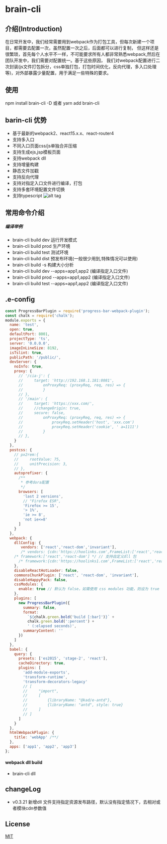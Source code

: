# brain-cli

## 介绍(Introduction)
在日常开发中，我们经常需要用到webpack作为打包工具，但每次新建一个项目，都需要去配置一次，虽然配置一次之后，后面都可以进行复制，
但这样还是很繁琐，首先每个人水平不一样，不可能要求所有人都非常熟悉webpack,然后在团队开发中，我们需要对配置统一。基于这些原因，
我们对webpack配置进行二次封装(js文件打包拆分，css单独打包，打包时间优化，反向代理，多入口处理等)，对外部暴露少量配置，用于满足一些特殊的要求。

## 使用
 npm install brain-cli -D 或者 yarn add brain-cli

## barin-cli 优势
- 基于最新的webpack2、react15.x.x、react-router4
- 支持多入口
- 不同入口页面css/js单独合并压缩
- 支持生成ejs,jsp模板页面
- 支持webpack dll
- 支持增量构建
- 静态文件加戳
- 支持反向代理
- 支持对指定入口文件进行编译，打包
- 支持多套环境配置文件切换
- 支持typescript
![alt tag](/gif/WX20170607-095219@2x.png)

## 常用命令介绍

##### 编译举例
- brain-cli build dev 运行开发模式
- brain-cli build prod 生产环境
- brain-cli build test 测试环境
- brain-cli build dist 预发布环境(一般很少用到,特殊情况可以使用)
- brain-cli build -s 构建大小分析
- brain-cli build dev --apps=app1,app2 (编译指定入口文件)
- brain-cli build prod --apps=app1,app2 (编译指定入口文件)
- brain-cli build test --apps=app1,app2 (编译指定入口文件)

## .e-config
```js
const ProgressBarPlugin = require('progress-bar-webpack-plugin');
const chalk = require('chalk');
module.exports = {
  name: 'test',
  open: true,
  defaultPort: 8001,
  projectType: 'ts',
  server: '0.0.0.0',
  imageInLineSize: 8192,
  isTslint: true,
  publicPath: '/public/',
  devServer: {
    noInfo: true,
    proxy: {
      // '/cia-j': {
      //     target: 'http://192.168.1.181:8081',
      //         onProxyReq: (proxyReq, req, res) => {
      //         }
      // },
      // '/main': {
      //     target: 'https://xxx.com/',
      //     //changeOrigin: true,
      //     secure: false,
      //         onProxyReq: (proxyReq, req, res) => {
      //             proxyReq.setHeader('host', 'xxx.com')
      //             proxyReq.setHeader('cookie', ' a=1111')
      //         }
      // },
    }
  },
  postcss: {
    // px2rem:{
    //     rootValue: 75,
    //     unitPrecision: 3,
    // },
    autoprefixer: {
      /**
       * 参考dora配置
       */
      browsers: [
        'last 2 versions',
        // "Firefox ESR",
        'Firefox >= 15',
        '> 1%',
        'ie >= 8',
        'not ie<=8'
      ]
    }
  },
  webpack: {
    dllConfig: {
       vendors: ['react','react-dom','invariant'],
       /* vendors: {cdn:'https://hoolinks.com',FrameList:['react','react-dom','invariant']}, */
    /* framework:['react','react-dom'] */ // 支持自定义dll 包
      /* framework:{cdn:'https://hoolinks1.com',FrameList:['react','react-dom']} */
    },
    disableReactHotLoader: false,
    commonsChunkPlugin: ['react', 'react-dom', 'invariant'],
    disableHappyPack: false,
    cssModules: {
      enable: true // 默认为 false，如需使用 css modules 功能，则设为 true
    },
    plugins: [
      new ProgressBarPlugin({
        summary: false,
        format:
          `${chalk.green.bold('build [:bar]')}` +
          chalk.green.bold(':percent') +
          ' (:elapsed seconds)',
        summaryContent: ''
      })
    ]
  },
  babel: {
    query: {
      presets: ['es2015', 'stage-2', 'react'],
      cacheDirectory: true,
      plugins: [
        'add-module-exports',
        'transform-runtime',
        'transform-decorators-legacy'
        // [
        //     "import",
        //     [
        //         {libraryName: "@kad/e-antd"},
        //         {libraryName: "antd", style: true}
        //     ]
        // ]
      ]
    }
  },
  htmlWebpackPlugin: {
    title: 'webApp' /**/
  },
  apps: ['app1', 'app2', 'app3']
};
```
#### webpack dll build
- brain-cli dll

## changeLog
- v0.3.21 新增dll 文件支持指定资源发布路径，默认没有指定情况下，去相对或者模块cdn参数值
## License
[MIT](LICENSE)





